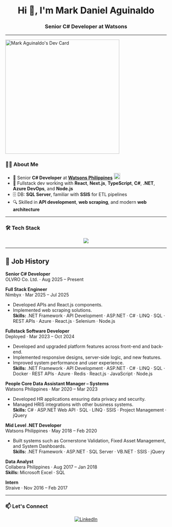 <h1 align="center">Hi 👋, I'm Mark Daniel Aguinaldo</h1>
<h3 align="center">Senior C# Developer at Watsons</h3>

---

<a href="https://app.daily.dev/trico112"><img src="https://api.daily.dev/devcards/v2/mfC7Buu1vjbhiqwMVTV8t.png?type=default&r=8z3" width="356" alt="Mark Aguinaldo's Dev Card"/></a>

### 🧑‍💻 About Me

- 💼 Senior **C# Developer** at <a href="https://www.linkedin.com/company/watsonsphilippines/posts/?feedView=all" target="_blank"><strong>Watsons Philippines</strong></a> <img src="https://media.licdn.com/dms/image/v2/D560BAQHhZAa3g4P42A/company-logo_200_200/company-logo_200_200/0/1690879010455/watsonsphilippines_logo?e=1757548800&v=beta&t=VgX1MhpOVV2KFRE-78vu_zZAdl4AMzknZ0MwD7e-jIg" alt="Watsons Logo" width="20" height="20" />
- 🧩 Fullstack dev working with **React**, **Next.js**, **TypeScript**, **C#**, **.NET**, **Azure DevOps**, and **Node.js**
- 🗄️ DB: **SQL Server**, familiar with **SSIS** for ETL pipelines
- 🔍 Skilled in **API development**, **web scraping**, and modern **web architecture**

---

### 🛠️ Tech Stack

<p align="center">
  <img src="https://skillicons.dev/icons?i=cs,dotnet,nodejs,react,nextjs,ts,js,html,css,azure,git,vscode" />
</p>

---

## 💼 Job History

**Senior C# Developer**  
OLVRO Co. Ltd. · Aug 2025 – Present  

**Full Stack Engineer**  
Nimbyx · Mar 2025 – Jul 2025  
- Developed APIs and React.js components.  
- Implemented web scraping solutions.  
**Skills:** .NET Framework · API Development · ASP.NET · C# · LINQ · SQL · REST APIs · Azure · React.js · Selenium · Node.js
  
**Fullstack Software Developer**  
Deployed · Mar 2023 – Oct 2024  
- Developed and upgraded platform features across front-end and back-end.  
- Implemented responsive designs, server-side logic, and new features.  
- Improved system performance and user experience.  
**Skills:** .NET Framework · API Development · ASP.NET · C# · LINQ · SQL · Docker · REST APIs · Azure · Redis · React.js · JavaScript · Node.js  

**People Core Data Assistant Manager – Systems**  
Watsons Philippines · Mar 2020 – Mar 2023  
- Developed HR applications ensuring data privacy and security.  
- Managed HRIS integrations with other business systems.  
**Skills:** C# · ASP.NET Web API · SQL · LINQ · SSIS · Project Management · jQuery  

**Mid Level .NET Developer**  
Watsons Philippines · May 2018 – Feb 2020  
- Built systems such as Cornerstone Validation, Fixed Asset Management, and System Dashboards.  
**Skills:** .NET Framework · ASP.NET · SQL Server · VB.NET · SSIS · jQuery  

**Data Analyst**  
Collabera Philippines · Aug 2017 – Jan 2018  
**Skills:** Microsoft Excel · SQL  

**Intern**  
Straive · Nov 2016 – Feb 2017  

---

### 📫 Let's Connect

<p align="center">
  <a href="https://www.linkedin.com/in/mark-aguinaldo-7bba32142/" target="_blank">
    <img src="https://img.shields.io/badge/LinkedIn-Mark%20Aguinaldo-blue?style=for-the-badge&logo=linkedin" alt="LinkedIn" />
  </a>
</p>
